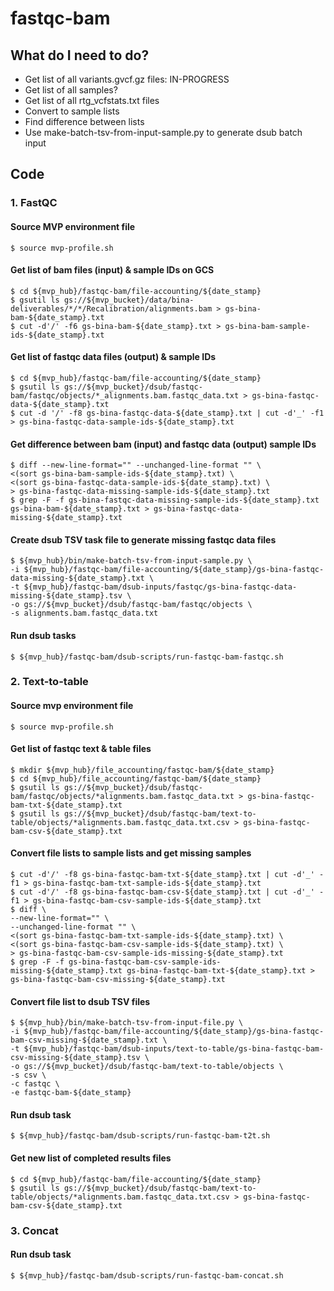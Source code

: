 # fastqc-bam

## What do I need to do?
- Get list of all variants.gvcf.gz files: IN-PROGRESS
- Get list of all samples?
- Get list of all rtg_vcfstats.txt files
- Convert to sample lists
- Find difference between lists
- Use make-batch-tsv-from-input-sample.py to generate dsub batch input

## Code
### 1. FastQC

#### Source MVP environment file
```
$ source mvp-profile.sh
```

#### Get list of bam files (input) & sample IDs on GCS

```
$ cd ${mvp_hub}/fastqc-bam/file-accounting/${date_stamp}
$ gsutil ls gs://${mvp_bucket}/data/bina-deliverables/*/*/Recalibration/alignments.bam > gs-bina-bam-${date_stamp}.txt
$ cut -d'/' -f6 gs-bina-bam-${date_stamp}.txt > gs-bina-bam-sample-ids-${date_stamp}.txt
```

#### Get list of fastqc data files (output) & sample IDs

```
$ cd ${mvp_hub}/fastqc-bam/file-accounting/${date_stamp}
$ gsutil ls gs://${mvp_bucket}/dsub/fastqc-bam/fastqc/objects/*_alignments.bam.fastqc_data.txt > gs-bina-fastqc-data-${date_stamp}.txt
$ cut -d '/' -f8 gs-bina-fastqc-data-${date_stamp}.txt | cut -d'_' -f1 > gs-bina-fastqc-data-sample-ids-${date_stamp}.txt
```

#### Get difference between bam (input) and fastqc data (output) sample IDs
```
$ diff --new-line-format="" --unchanged-line-format "" \
<(sort gs-bina-bam-sample-ids-${date_stamp}.txt) \
<(sort gs-bina-fastqc-data-sample-ids-${date_stamp}.txt) \
> gs-bina-fastqc-data-missing-sample-ids-${date_stamp}.txt
$ grep -F -f gs-bina-fastqc-data-missing-sample-ids-${date_stamp}.txt gs-bina-bam-${date_stamp}.txt > gs-bina-fastqc-data-missing-${date_stamp}.txt
```

#### Create dsub TSV task file to generate missing fastqc data files

```
$ ${mvp_hub}/bin/make-batch-tsv-from-input-sample.py \
-i ${mvp_hub}/fastqc-bam/file-accounting/${date_stamp}/gs-bina-fastqc-data-missing-${date_stamp}.txt \
-t ${mvp_hub}/fastqc-bam/dsub-inputs/fastqc/gs-bina-fastqc-data-missing-${date_stamp}.tsv \
-o gs://${mvp_bucket}/dsub/fastqc-bam/fastqc/objects \
-s alignments.bam.fastqc_data.txt
```

#### Run dsub tasks

```
$ ${mvp_hub}/fastqc-bam/dsub-scripts/run-fastqc-bam-fastqc.sh
```

### 2. Text-to-table

#### Source mvp environment file
```
$ source mvp-profile.sh
```

#### Get list of fastqc text & table files
```
$ mkdir ${mvp_hub}/file_accounting/fastqc-bam/${date_stamp}
$ cd ${mvp_hub}/file_accounting/fastqc-bam/${date_stamp}
$ gsutil ls gs://${mvp_bucket}/dsub/fastqc-bam/fastqc/objects/*alignments.bam.fastqc_data.txt > gs-bina-fastqc-bam-txt-${date_stamp}.txt
$ gsutil ls gs://${mvp_bucket}/dsub/fastqc-bam/text-to-table/objects/*alignments.bam.fastqc_data.txt.csv > gs-bina-fastqc-bam-csv-${date_stamp}.txt
```


#### Convert file lists to sample lists and get missing samples
```
$ cut -d'/' -f8 gs-bina-fastqc-bam-txt-${date_stamp}.txt | cut -d'_' -f1 > gs-bina-fastqc-bam-txt-sample-ids-${date_stamp}.txt
$ cut -d'/' -f8 gs-bina-fastqc-bam-csv-${date_stamp}.txt | cut -d'_' -f1 > gs-bina-fastqc-bam-csv-sample-ids-${date_stamp}.txt
$ diff \
--new-line-format="" \
--unchanged-line-format "" \
<(sort gs-bina-fastqc-bam-txt-sample-ids-${date_stamp}.txt) \
<(sort gs-bina-fastqc-bam-csv-sample-ids-${date_stamp}.txt) \
> gs-bina-fastqc-bam-csv-sample-ids-missing-${date_stamp}.txt
$ grep -F -f gs-bina-fastqc-bam-csv-sample-ids-missing-${date_stamp}.txt gs-bina-fastqc-bam-txt-${date_stamp}.txt > gs-bina-fastqc-bam-csv-missing-${date_stamp}.txt
````

#### Convert file list to dsub TSV files
```
$ ${mvp_hub}/bin/make-batch-tsv-from-input-file.py \
-i ${mvp_hub}/fastqc-bam/file-accounting/${date_stamp}/gs-bina-fastqc-bam-csv-missing-${date_stamp}.txt \
-t ${mvp_hub}/fastqc-bam/dsub-inputs/text-to-table/gs-bina-fastqc-bam-csv-missing-${date_stamp}.tsv \
-o gs://${mvp_bucket}/dsub/fastqc-bam/text-to-table/objects \
-s csv \
-c fastqc \
-e fastqc-bam-${date_stamp}
```

#### Run dsub task
```
$ ${mvp_hub}/fastqc-bam/dsub-scripts/run-fastqc-bam-t2t.sh
```

#### Get new list of completed results files
```
$ cd ${mvp_hub}/fastqc-bam/file-accounting/${date_stamp}
$ gsutil ls gs://${mvp_bucket}/dsub/fastqc-bam/text-to-table/objects/*alignments.bam.fastqc_data.txt.csv > gs-bina-fastqc-bam-csv-${date_stamp}.txt
```

### 3. Concat

#### Run dsub task
```
$ ${mvp_hub}/fastqc-bam/dsub-scripts/run-fastqc-bam-concat.sh
```
